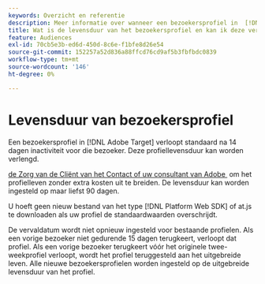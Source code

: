 ```yaml
---
keywords: Overzicht en referentie
description: Meer informatie over wanneer een bezoekersprofiel in  [!DNL Adobe Target] verloopt.
title: Wat is de levensduur van het bezoekersprofiel en kan ik deze verlengen?
feature: Audiences
exl-id: 70cb5e3b-ed6d-450d-8c6e-f1bfe8d26e54
source-git-commit: 152257a52d836a88ffcd76cd9af5b3fbfbdc0839
workflow-type: tm+mt
source-wordcount: '146'
ht-degree: 0%

---
```


# Levensduur van bezoekersprofiel

Een bezoekersprofiel in [!DNL Adobe Target] verloopt standaard na 14 dagen inactiviteit voor die bezoeker. Deze profiellevensduur kan worden verlengd.

[&#x200B; de Zorg van de Cliënt van het Contact of uw consultant van Adobe &#x200B;](/help/main/cmp-resources-and-contact-information.md#reference_ACA3391A00EF467B87930A450050077C) om het profielleven zonder extra kosten uit te breiden. De levensduur kan worden ingesteld op maar liefst 90 dagen.

U hoeft geen nieuw bestand van het type [!DNL Platform Web SDK] of at.js te downloaden als uw profiel de standaardwaarden overschrijdt.

De vervaldatum wordt niet opnieuw ingesteld voor bestaande profielen. Als een vorige bezoeker niet gedurende 15 dagen terugkeert, verloopt dat profiel. Als een vorige bezoeker terugkeert vóór het originele twee-weekprofiel verloopt, wordt het profiel teruggesteld aan het uitgebreide leven. Alle nieuwe bezoekersprofielen worden ingesteld op de uitgebreide levensduur van het profiel.
